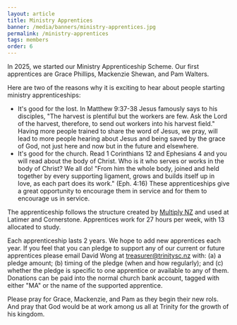 ```yaml
---
layout: article
title: Ministry Apprentices
banner: /media/banners/ministry-apprentices.jpg
permalink: /ministry-apprentices
tags: members
order: 6
---
```


In 2025, we started our Ministry Apprenticeship Scheme. Our first apprentices are Grace Phillips, Mackenzie Shewan, and Pam Walters. 
<!--excerpt end-->

Here are two of the reasons why it is exciting to hear about people starting ministry apprenticeships:
- It's good for the lost.  In Matthew 9:37-38 Jesus famously says to his disciples, "The harvest is plentiful but the workers are few.  Ask the Lord of the harvest, therefore, to send out workers into his harvest field." Having more people trained to share the word of Jesus, we pray, will lead to more people hearing about Jesus and being saved by the grace of God, not just here and now but in the future and elsewhere. 
- It's good for the church.  Read 1 Corinthians 12 and Ephesians 4 and you will read about the body of Christ.  Who is it who serves or works in the body of Christ?  We all do!  "From him the whole body, joined and held together by every supporting ligament, grows and builds itself up in love, as each part does its work." (Eph. 4:16)  These apprenticeships give a great opportunity to encourage them in service and for them to encourage us in service.

The apprenticeship follows the structure created by [Multiply NZ](https://multiply.co.nz/apprenticeships/) and used at Latimer and Cornerstone. Apprentices work for 27 hours per week, with 13 allocated to study. 

Each apprenticeship lasts 2 years. We hope to add new apprentices each year. If you feel that you can pledge to support any of our current or future apprentices please email David Wong at <treasurer@trinitysc.nz> with: (a) a pledge amount; (b) timing of the pledge (when and how regularly); and (c) whether the pledge is specific to one apprentice or available to any of them.  Donations can be paid into the normal church bank account, tagged with either "MA" or the name of the supported apprentice. 

Please pray for Grace, Mackenzie, and Pam as they begin their new rols. And pray that God would be at work among us all at Trinity for the growth of his kingdom.
